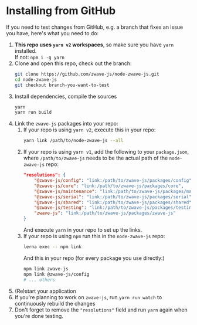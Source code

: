 # Installing from GitHub

If you need to test changes from GitHub, e.g. a branch that fixes an issue you have, here's what you need to do:

1. **This repo uses `yarn v2` workspaces**, so make sure you have `yarn` installed.  
   If not: `npm i -g yarn`
1. Clone and open this repo, check out the branch:
    ```bash
    git clone https://github.com/zwave-js/node-zwave-js.git
    cd node-zwave-js
    git checkout branch-you-want-to-test
    ```
1. Install dependencies, compile the sources
    ```bash
    yarn
    yarn run build
    ```
1. Link the `zwave-js` packages into your repo:
    1. If your repo is using `yarn v2`, execute this in your repo:
        ```bash
        yarn link /path/to/node-zwave-js --all
        ```
    1. If your repo is using `yarn v1`, add the following to your `package.json`, where `/path/to/zwave-js` needs to be the actual path of the `node-zwave-js` repo:
        ```json
        "resolutions": {
            "@zwave-js/config": "link:/path/to/zwave-js/packages/config",
            "@zwave-js/core": "link:/path/to/zwave-js/packages/core",
            "@zwave-js/maintenance": "link:/path/to/zwave-js/packages/maintenance",
            "@zwave-js/serial": "link:/path/to/zwave-js/packages/serial",
            "@zwave-js/shared": "link:/path/to/zwave-js/packages/shared",
            "@zwave-js/testing": "link:/path/to/zwave-js/packages/testing",
            "zwave-js": "link:/path/to/zwave-js/packages/zwave-js"
        }
        ```
        And execute `yarn` in your repo to set up the links.
    1. If your repo is using `npm` run this in the `node-zwave-js` repo:
        ```bash
        lerna exec -- npm link
        ```
        And this in your repo (for every package you use directly:)
        ```bash
        npm link zwave-js
        npm link @zwave-js/config
        # ... others
        ```
1. (Re)start your application
1. If you're planning to work on `zwave-js`, run `yarn run watch` to continuously rebuild the changes
1. Don't forget to remove the `"resolutions"` field and run `yarn` again when you're done testing.
